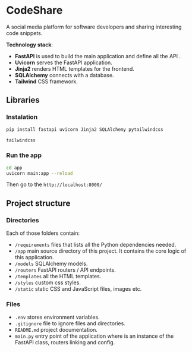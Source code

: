 # CodeShare
A social media platform for software developers and sharing interesting code snippets.

**Technology stack**:
- **FastAPI** is used to build the main application and define all the API .
- **Uvicorn** serves the FastAPI application.
- **Jinja2** renders HTML templates for the frontend.
- **SQLAlchemy** connects with a database.
- **Tailwind** CSS framework.

## Libraries

### Instalation
``` bash
pip install fastapi uvicorn Jinja2 SQLAlchemy pytailwindcss
```
``` bash
tailwindcss
```

### Run the app
``` bash
cd app
uvicorn main:app --reload
```
Then go to the `http://localhost:8000/`


## Project structure

### Directories
Each of those folders contain:
- `/requirements` files that lists all the Python dependencies needed.
- `/app` main source directory of this project. It contains the core logic of this application.
- `/models` SQLAlchemy models.
- `/routers` FastAPI routers / API endpoints.
- `/templates` all the HTML templates.
- `/styles` custom css styles.
- `/static` static CSS and JavaScript files, images etc.

### Files
- `.env` stores environment variables.
- `.gitignore` file to ignore files and directories.
- `README.md` project documentation.
- `main.py` entry point of the application where is an instance of the FastAPI class, routers linking and config.
